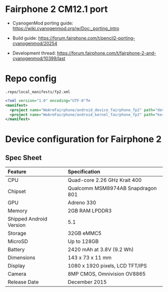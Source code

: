# Fairphone 2 CM12.1 port

- CyanogenMod porting guide: https://wiki.cyanogenmod.org/w/Doc:_porting_intro

- Build guide: https://forum.fairphone.com/t/pencil2-porting-cyanogenmod/20254
- Development thread: https://forum.fairphone.com/t/fairphone-2-and-cyanogenmod/10399/last


# Repo config

`.repo/local_manifests/fp2.xml`
```xml
<?xml version="1.0" encoding="UTF-8"?>
<manifest>
  <project name="WeAreFairphone/android_device_fairphone_fp2" path="device/fairphone/fp2" remote="github" revision="cm-12.1" />
  <project name="WeAreFairphone/android_kernel_fairphone_fp2" path="kernel/fairphone/fp2" remote="github" revision="cm-12.1" />
</manifest>
```


# Device configuration for Fairphone 2

## Spec Sheet

| Feature                 | Specification                     |
| :---------------------- | :-------------------------------- |
| CPU                     | Quad-core 2.26 GHz Krait 400      |
| Chipset                 | Qualcomm MSM8974AB Snapdragon 801 |
| GPU                     | Adreno 330                        |
| Memory                  | 2GB RAM LPDDR3                    |
| Shipped Android Version | 5.1                               |
| Storage                 | 32GB eMMC5                        |
| MicroSD                 | Up to 128GB                       |
| Battery                 | 2420 mAh at 3.8V (9.2 Wh)         |
| Dimensions              | 143 x 73 x 11 mm                  |
| Display                 | 1080 x 1920 pixels, LCD TFT/IPS   |
| Camera                  | 8MP CMOS, Omnivision OV8865       |
| Release Date            | December 2015                     |
